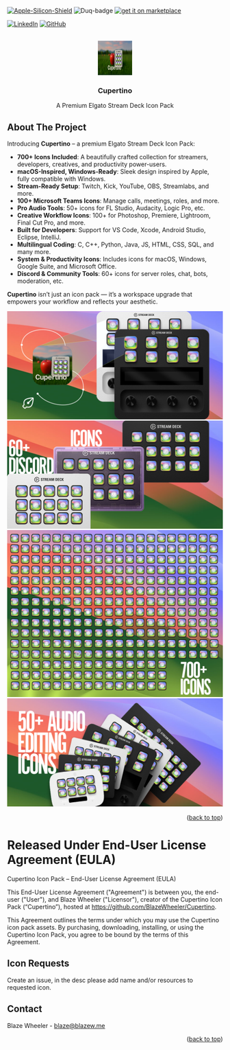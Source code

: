 

<!-- PROJECT SHIELDS -->
[![Apple-Silicon-Shield]][Apple-Silicon-Shield-url]
![Duq-badge](https://custom-icon-badges.demolab.com/badge/-Duquesne%20University-ba0c2f?style=for-the-badge&logo=duquesne_dukes_logo1)
[![get it on marketplace](/marketplace-light.png "Get Wave Link on Marketplace")](https://marketplace.elgato.com/product/wave-link-1baa435a-c623-406d-b53c-53338c6d95d3)

[![LinkedIn][linkedin-shield]][linkedin-url]
[![GitHub][GitHub-shield]][GitHub-url]



<!-- PROJECT LOGO -->
<br />
<div align="center">
  <a href="
">
    <img src="https://github.com/BlazeWheeler/Cupertino/blob/main/assets/thubmnail.png" alt="Logo" width="80" height="80">
  </a>

  <h3 align="center">Cupertino</h3>


  <p align="center">
   A Premium Elgato Stream Deck Icon Pack
    <br />
    </div>

<!-- ABOUT THE Icon Pack -->
## About The Project

Introducing **Cupertino** – a premium Elgato Stream Deck Icon Pack:

- **700+ Icons Included**: A beautifully crafted collection for streamers, developers, creatives, and productivity power-users.
- **macOS-Inspired, Windows-Ready**: Sleek design inspired by Apple, fully compatible with Windows.
- **Stream-Ready Setup**: Twitch, Kick, YouTube, OBS, Streamlabs, and more.
- **100+ Microsoft Teams Icons**: Manage calls, meetings, roles, and more.
- **Pro Audio Tools**: 50+ icons for FL Studio, Audacity, Logic Pro, etc.
- **Creative Workflow Icons**: 100+ for Photoshop, Premiere, Lightroom, Final Cut Pro, and more.
- **Built for Developers**: Support for VS Code, Xcode, Android Studio, Eclipse, IntelliJ.
- **Multilingual Coding**: C, C++, Python, Java, JS, HTML, CSS, SQL, and many more.
- **System & Productivity Icons**: Includes icons for macOS, Windows, Google Suite, and Microsoft Office.
- **Discord & Community Tools**: 60+ icons for server roles, chat, bots, moderation, etc.

**Cupertino** isn’t just an icon pack — it’s a workspace upgrade that empowers your workflow and reflects your aesthetic.

![App Preview](assets/preview-1.png)
![App Preview](assets/preview-2.png)
![App Preview](assets/preview_3.png)
![App Preview](assets/preview-4.png)

<p align="right">(<a href="#readme-top">back to top</a>)</p>





<!-- LICENSE -->

# Released Under End-User License Agreement (EULA)

Cupertino Icon Pack – End-User License Agreement (EULA)



This End-User License Agreement ("Agreement") is between you, the end-user ("User"), and Blaze Wheeler ("Licensor"), creator of the Cupertino Icon Pack (“Cupertino”), hosted at https://github.com/BlazeWheeler/Cupertino.

This Agreement outlines the terms under which you may use the Cupertino icon pack assets. By purchasing, downloading, installing, or using the Cupertino Icon Pack, you agree to be bound by the terms of this Agreement.

<!-- CONTACT -->

<!-- CONTACT -->
## Icon Requests
Create an issue, in the desc please add name and/or resources to requested icon.




## Contact

Blaze Wheeler  - blaze@blazew.me

<p align="right">(<a href="#readme-top">back to top</a>)</p>

<!-- MARKDOWN LINKS & IMAGES -->

[Apple-Silicon-Shield]: https://img.shields.io/badge/Apple-Silicon_M2-999999?style=for-the-badge&logo=apple&logoColor=white
[Apple-Silicon-Shield-url]: https://support.apple.com/en-us/HT211814

[license-shield]: https://img.shields.io/badge/License-Apache%202.0-orange?style=for-the-badge&logo=
[license-url]:https://www.apache.org/licenses/LICENSE-2.0
[linkedin-shield]: https://img.shields.io/badge/-LinkedIn-black.svg?style=for-the-badge&logo=linkedin&colorB=555

[linkedin-url]:https://www.linkedin.com/in/blaze-wheeler-8306a2223/
[GitHub-shield]: 	https://img.shields.io/badge/GitHub-100000?style=for-the-badge&logo=github&logoColor=white
[GitHub-url]: https://github.com/blazeWheeler
[product-screenshot]: images/screenshot.png

[HTML-url]: https://www.w3schools.com/howto/howto_make_a_website.asp
[HTML-badge]: https://img.shields.io/badge/HTML5-E34F26.svg?style=for-the-badge&logo=HTML5&logoColor=white
[CSS-url]: https://www.w3schools.com/css/
[CSS-badge]: https://img.shields.io/badge/CSS3-1572B6.svg?style=for-the-badge&logo=CSS3&logoColor=white

[Javascript-url]: https://www.w3schools.com/js/
[JavaScript-badge]: https://img.shields.io/badge/JavaScript-F7DF1E.svg?style=for-the-badge&logo=JavaScript&logoColor=black

[PHP-url]: https://www.php.net/docs.php
[PHP-badge]: https://img.shields.io/badge/PHP-777BB4.svg?style=for-the-badge&logo=PHP&logoColor=white

[Telegram-url]: https://core.telegram.org/bots/api
[Telegram-badge]: https://img.shields.io/badge/Telegram%20API-26A5E4.svg?style=for-the-badge&logo=Telegram&logoColor=white

[Duq-url]: https://duq.edu
[Duq-badge]:(https://custom-icon-badges.demolab.com/badge/-Duquesne%20University-ba0c2f?style=for-the-badge&logo=duquesne_dukes_logo1)